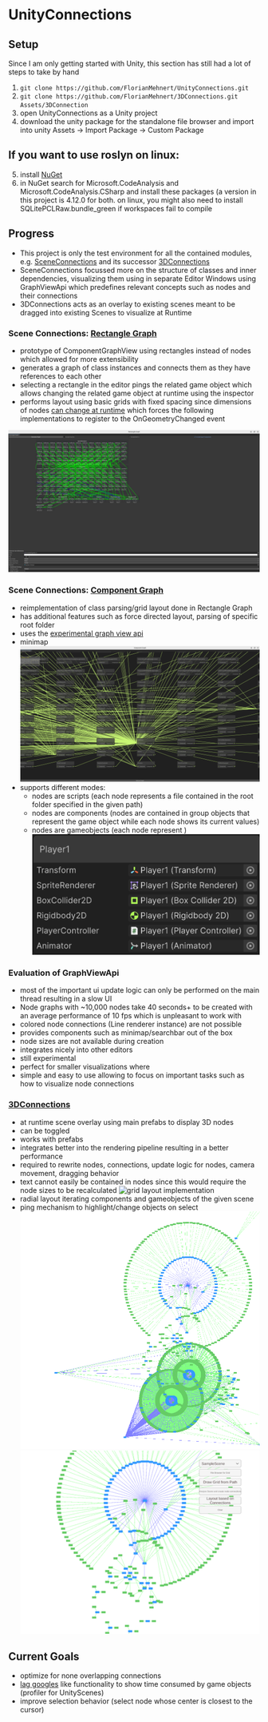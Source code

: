 # UnityConnections

## Setup
Since I am only getting started with Unity, this section has still had a lot of steps to take by hand
1. `git clone https://github.com/FlorianMehnert/UnityConnections.git`
2. `git clone https://github.com/FlorianMehnert/3DConnections.git Assets/3DConnection`
3. open UnityConnections as a Unity project
4. download the unity package for the standalone file browser and import into unity Assets → Import Package → Custom Package
 
## If you want to use roslyn on linux:
5. install [NuGet](https://github.com/GlitchEnzo/NuGetForUnity?tab=readme-ov-file#how-do-i-install-nugetforunity)
6. in NuGet search for Microsoft.CodeAnalysis and Microsoft.CodeAnalysis.CSharp and install these packages (a version in this project is 4.12.0 for both. on linux, you might also need to install SQLitePCLRaw.bundle_green if workspaces fail to compile 


## Progress

- This project is only the test environment for all the contained modules, e.g. [SceneConnections](https://github.com/FlorianMehnert/SceneConnections) and its successor [3DConnections](https://github.com/FlorianMehnert/3DConnections/)
- SceneConnections focussed more on the structure of classes and inner dependencies, visualizing them using in separate Editor Windows using GraphViewApi which predefines relevant concepts such as nodes and their connections
- 3DConnections acts as an overlay to existing scenes meant to be dragged into existing Scenes to visualize at Runtime

### Scene Connections: [Rectangle Graph](https://github.com/FlorianMehnert/SceneConnections/blob/main/Editor/RectangleOverview.cs) 
- prototype of ComponentGraphView using rectangles instead of nodes which allowed for more extensibility
- generates a graph of class instances and connects them as they have references to each other
- selecting a rectangle in the editor pings the related game object which allows changing the related game object at runtime using the inspector
- performs layout using basic grids with fixed spacing since dimensions of nodes [can change at runtime](https://discussions.unity.com/t/how-can-i-properly-space-dynamically-loaded-nodes-in-graphview/875298) which forces the following implementations to register to the OnGeometryChanged event

![Rectangle Graph](images/rectangle_graph.png)

### Scene Connections: [Component Graph](https://github.com/FlorianMehnert/SceneConnections/blob/main/Editor/ComponentGraphView.cs)
- reimplementation of class parsing/grid layout done in Rectangle Graph
- has additional features such as force directed layout, parsing of specific root folder
- uses the [experimental graph view api](https://docs.unity3d.com/ScriptReference/Experimental.GraphView.GraphView.html)
- minimap
  ![Graph View Api](images/graph_view_api.png)
- supports different modes: 
  - nodes are scripts (each node represents a file contained in the root folder specified in the given path)
  - nodes are components (nodes are contained in group objects that represent the game object while each node shows its current values)
  - nodes are gameobjects (each node represent )
  ![nodes are gameobjects](images/nodes_are_gameobjects.png)

### Evaluation of GraphViewApi
- most of the important ui update logic can only be performed on the main thread resulting in a slow UI 
- Node graphs with ~10,000 nodes take 40 seconds+ to be created with an average performance of 10 fps which is unpleasant to work with
- colored node connections (Line renderer instance) are not possible
- provides components such as minimap/searchbar out of the box
- node sizes are not available during creation
- integrates nicely into other editors
- still experimental
- perfect for smaller visualizations where 
- simple and easy to use allowing to focus on important tasks such as how to visualize node connections

### [3DConnections](https://github.com/FlorianMehnert/3DConnections/)
- at runtime scene overlay using main prefabs to display 3D nodes
- can be toggled
- works with prefabs
- integrates better into the rendering pipeline resulting in a better performance
- required to rewrite nodes, connections, update logic for nodes, camera movement, dragging behavior
- text cannot easily be contained in nodes since this would require the node sizes to be recalculated
![grid layout implementation](images/overlay_implementation_grid.gif)
- radial layout iterating components and gameobjects of the given scene
- ping mechanism to highlight/change objects on select
![signs](images/signs.png)
![signs2](images/signs2.png)

## Current Goals
- optimize for none overlapping connections
- [lag googles](https://www.curseforge.com/minecraft/mc-mods/laggoggles) like functionality to show time consumed by game objects (profiler for UnityScenes)
- improve selection behavior (select node whose center is closest to the cursor)
